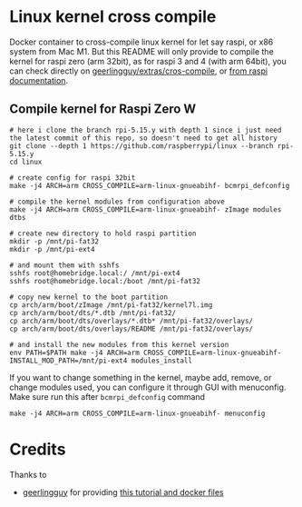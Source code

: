# Linux kernel cross compile

Docker container to cross-compile linux kernel for let say raspi, or x86 system from Mac M1. But this README will only provide to compile the kernel for raspi zero (arm 32bit), as for raspi 3 and 4 (with arm 64bit), you can check directly on [geerlingguy/extras/cros-compile](https://github.com/geerlingguy/raspberry-pi-pcie-devices/tree/master/extras/cross-compile), or [from raspi documentation](https://www.raspberrypi.com/documentation/computers/linux_kernel.html#cross-compiling-the-kernel).


## Compile kernel for Raspi Zero W
```shell
# here i clone the branch rpi-5.15.y with depth 1 since i just need the latest commit of this repo, so doesn't need to get all history
git clone --depth 1 https://github.com/raspberrypi/linux --branch rpi-5.15.y
cd linux

# create config for raspi 32bit
make -j4 ARCH=arm CROSS_COMPILE=arm-linux-gnueabihf- bcmrpi_defconfig

# compile the kernel modules from configuration above
make -j4 ARCH=arm CROSS_COMPILE=arm-linux-gnueabihf- zImage modules dtbs

# create new directory to hold raspi partition
mkdir -p /mnt/pi-fat32
mkdir -p /mnt/pi-ext4

# and mount them with sshfs
sshfs root@homebridge.local:/ /mnt/pi-ext4
sshfs root@homebridge.local:/boot /mnt/pi-fat32

# copy new kernel to the boot partition
cp arch/arm/boot/zImage /mnt/pi-fat32/kernel7l.img
cp arch/arm/boot/dts/*.dtb /mnt/pi-fat32/
cp arch/arm/boot/dts/overlays/*.dtb* /mnt/pi-fat32/overlays/
cp arch/arm/boot/dts/overlays/README /mnt/pi-fat32/overlays/

# and install the new modules from this kernel version
env PATH=$PATH make -j4 ARCH=arm CROSS_COMPILE=arm-linux-gnueabihf- INSTALL_MOD_PATH=/mnt/pi-ext4 modules_install
```

If you want to change something in the kernel, maybe add, remove, or change modules used, you can configure it through GUI with menuconfig. Make  sure run this after `bcmrpi_defconfig` command
```shell
make -j4 ARCH=arm CROSS_COMPILE=arm-linux-gnueabihf- menuconfig
```

# Credits
Thanks to
- [geerlingguy](https://github.com/geerlingguy) for providing [this tutorial and docker files](https://github.com/geerlingguy/raspberry-pi-pcie-devices/tree/master/extras/cross-compile)
